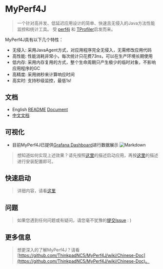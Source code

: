 # MyPerf4J
> 一个针对高并发、低延迟应用设计的简单、快速且无侵入的Java方法性能监控和统计工具。
受 [perf4j](https://github.com/perf4j/perf4j) 和 [TProfiler](https://github.com/alibaba/TProfiler)启发而来。

MyPerf4J具有以下几个特性：
* 无侵入: 采用JavaAgent方式，对应用程序完全无侵入，无需修改应用代码
* 高性能: 性能消耗非常小，每次统计只花费73ns，可以在生产环境长期使用
* 低内存: 采用内存复用的方式，整个生命周期只产生极少的临时对象，不影响应用程序的GC
* 高精度: 采用纳秒来计算响应时间
* 高实时: 支持秒级监控，最低1s!

## 文档
* English [README](https://github.com/ThinkpadNC5/MyPerf4J/blob/develop/README.md) [Document](https://github.com/ThinkpadNC5/MyPerf4J/wiki/English-Doc)
*  [中文文档](https://github.com/ThinkpadNC5/MyPerf4J/wiki/Chinese-Doc)    
    
## 可视化
* 目前MyPerf4J已提供[Grafana Dashboard](https://grafana.com/dashboards/6991)进行数据展示
![Markdown](https://raw.githubusercontent.com/ThinkpadNC5/Pictures/master/Monitor_Page_V3_200FPS.gif)

> 想知道如何实现上述效果？请先按照[这里](https://github.com/ThinkpadNC5/MyPerf4J/wiki/%E5%BF%AB%E9%80%9F%E5%90%AF%E5%8A%A8)的描述启动应用，再按[这里](https://github.com/ThinkpadNC5/MyPerf4J/wiki/InfluxDB_)的描述进行安装配置即可。

## 快速启动
> 详细内容，请看[这里](https://github.com/ThinkpadNC5/MyPerf4J/wiki/%E5%BF%AB%E9%80%9F%E5%90%AF%E5%8A%A8)

## 问题
> 如果您遇到任何问题或有疑问，请您毫不犹豫的[提交Issue](https://github.com/ThinkpadNC5/MyPerf4J/issues/new) : )

## 更多信息
> 想更深入的了解MyPerf4J？请看[https://github.com/ThinkpadNC5/MyPerf4J/wiki/Chinese-Doc](https://github.com/ThinkpadNC5/MyPerf4J/wiki/Chinese-Doc)。
